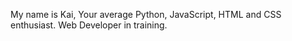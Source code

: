 My name is Kai, Your average Python, JavaScript, HTML and CSS enthusiast. Web Developer in training.

<!---
Kai8a/Kai8a is a ✨ special ✨ repository because its `README.md` (this file) appears on your GitHub profile.
You can click the Preview link to take a look at your changes.
--->
